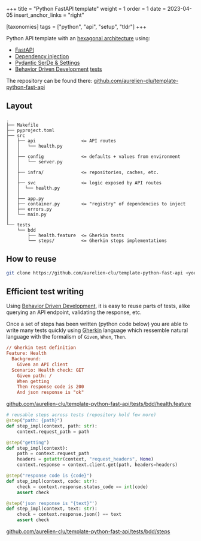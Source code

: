 +++
title = "Python FastAPI template"
weight = 1
order = 1
date = 2023-04-05
insert_anchor_links = "right"

[taxonomies]
tags = ["python", "api", "setup", "tldr"]
+++

Python API template with an [hexagonal architecture](https://en.wikipedia.org/wiki/Hexagonal_architecture_(software)) using:
- [FastAPI](https://fastapi.tiangolo.com/)
- [Dependency injection](https://github.com/ets-labs/python-dependency-injector)
- [Pydantic SerDe & Settings](https://docs.pydantic.dev/)
- [Behavior Driven Development](https://en.wikipedia.org/wiki/Behavior-driven_development) [tests](https://github.com/behave/behave)

<!-- more -->

The repository can be found there: [github.com/aurelien-clu/template-python-fast-api](https://github.com/aurelien-clu/template-python-fast-api)

## Layout

```
.
├── Makefile
├── pyproject.toml
├── src
│   ├── api                 <= API routes
│   │   └── health.py
│   │
│   ├── config              <= defaults + values from environment
│   │   └── server.py
│   │
│   ├── infra/              <= repositories, caches, etc.
│   │
│   ├── svc                 <= logic exposed by API routes
│   │  └── health.py
│   │
│   ├── app.py
│   ├── container.py        <= "registry" of dependencies to inject
│   ├── errors.py
│   └── main.py
│
└── tests
    └── bdd
        ├── health.feature  <= Gherkin tests
        └── steps/          <= Gherkin steps implementations
```

## How to reuse

```bash
git clone https://github.com/aurelien-clu/template-python-fast-api <your-project>
```

## Efficient test writing

Using [Behavior Driven Development](https://en.wikipedia.org/wiki/Behavior-driven_development), it is easy to reuse parts of tests, alike querying an API endpoint, validating the response, etc.

Once a set of steps has been written (python code below) you are able to write many tests quickly using [Gherkin](https://cucumber.io/docs/gherkin/reference/) language which ressemble natural language with the formalism of `Given`, `When`, `Then`.

```ini
// Gherkin test definition
Feature: Health
  Background:
    Given an API client
  Scenario: Health check: GET
    Given path: /
    When getting
    Then response code is 200
    And json response is "ok"
```
[github.com/aurelien-clu/template-python-fast-api/tests/bdd/health.feature](https://github.com/aurelien-clu/template-python-fast-api/blob/main/tests/bdd/health.feature)


```python
# reusable steps across tests (repository hold few more)
@step("path: {path}")
def step_impl(context, path: str):
    context.request_path = path

@step("getting")
def step_impl(context):
    path = context.request_path
    headers = getattr(context, "request_headers", None)
    context.response = context.client.get(path, headers=headers)

@step("response code is {code}")
def step_impl(context, code: str):
    check = context.response.status_code == int(code)
    assert check

@step('json response is "{text}"')
def step_impl(context, text: str):
    check = context.response.json() == text
    assert check
```
[github.com/aurelien-clu/template-python-fast-api/tests/bdd/steps](https://github.com/aurelien-clu/template-python-fast-api/tree/main/tests/bdd/steps)
